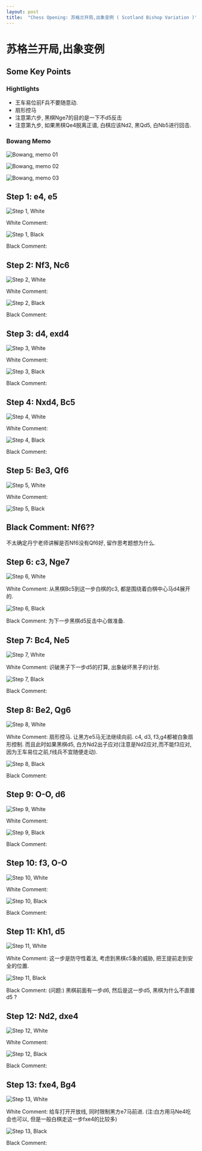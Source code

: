 ```yaml
---
layout: post
title:  "Chess Opening: 苏格兰开局,出象变例 ( Scotland Bishop Variation )"
---
```


# 苏格兰开局,出象变例

## Some Key Points

### Hightlights

* 王车易位前F兵不要随意动. 
* 扇形控马
* 注意第六步, 黑棋Nge7的目的是一下不d5反击
* 注意第九步, 如果黑棋Qe4脱离正谱, 白棋应该Nd2, 黑Qd5, 白Nb5进行回击.

### Bowang Memo

![Bowang, memo 01 ](/assert/chess/opening/scotland_bishop_variation_bw_danning/00_bowang_scotland_bishop_variation_01.jpg)

![Bowang, memo 02 ](/assert/chess/opening/scotland_bishop_variation_bw_danning/00_bowang_scotland_bishop_variation_02.jpg)

![Bowang, memo 03 ](/assert/chess/opening/scotland_bishop_variation_bw_danning/00_bowang_scotland_bishop_variation_03.jpg)


## Step 1: e4, e5

![Step 1, White ](/img/chess/opening/scotland_bishop_variation_bw_danning/scotland_bishop_variation_step01_a_white.svg)

White Comment: 

![Step 1, Black ](/img/chess/opening/scotland_bishop_variation_bw_danning/scotland_bishop_variation_step01_b_black.svg)

Black Comment: 

## Step 2: Nf3, Nc6

![Step 2, White ](/img/chess/opening/scotland_bishop_variation_bw_danning/scotland_bishop_variation_step02_a_white.svg)

White Comment: 

![Step 2, Black ](/img/chess/opening/scotland_bishop_variation_bw_danning/scotland_bishop_variation_step02_b_black.svg)

Black Comment: 

## Step 3: d4, exd4

![Step 3, White ](/img/chess/opening/scotland_bishop_variation_bw_danning/scotland_bishop_variation_step03_a_white.svg)

White Comment: 

![Step 3, Black ](/img/chess/opening/scotland_bishop_variation_bw_danning/scotland_bishop_variation_step03_b_black.svg)

Black Comment: 

## Step 4: Nxd4, Bc5

![Step 4, White ](/img/chess/opening/scotland_bishop_variation_bw_danning/scotland_bishop_variation_step04_a_white.svg)

White Comment: 

![Step 4, Black ](/img/chess/opening/scotland_bishop_variation_bw_danning/scotland_bishop_variation_step04_b_black.svg)

Black Comment: 

## Step 5: Be3, Qf6

![Step 5, White ](/img/chess/opening/scotland_bishop_variation_bw_danning/scotland_bishop_variation_step05_a_white.svg)

White Comment: 

![Step 5, Black ](/img/chess/opening/scotland_bishop_variation_bw_danning/scotland_bishop_variation_step05_b_black.svg)

Black Comment: Nf6??
-
不太确定丹宁老师讲解是否Nf6没有Qf6好, 留作思考题想为什么.

## Step 6: c3, Nge7

![Step 6, White ](/img/chess/opening/scotland_bishop_variation_bw_danning/scotland_bishop_variation_step06_a_white.svg)

White Comment: 从黑棋Bc5到这一步白棋的c3,
都是围绕着白棋中心马d4展开的.

![Step 6, Black ](/img/chess/opening/scotland_bishop_variation_bw_danning/scotland_bishop_variation_step06_b_black.svg)

Black Comment: 为下一步黑棋d5反击中心做准备.

## Step 7: Bc4, Ne5

![Step 7, White ](/img/chess/opening/scotland_bishop_variation_bw_danning/scotland_bishop_variation_step07_a_white.svg)

White Comment: 识破黑子下一步d5的打算,
出象破坏黑子的计划.

![Step 7, Black ](/img/chess/opening/scotland_bishop_variation_bw_danning/scotland_bishop_variation_step07_b_black.svg)

Black Comment: 

## Step 8: Be2, Qg6

![Step 8, White ](/img/chess/opening/scotland_bishop_variation_bw_danning/scotland_bishop_variation_step08_a_white.svg)

White Comment: 扇形控马. 让黑方e5马无法继续向前. c4, d3,
f3,g4都被白象扇形控制.
而且此时如果黑棋d5,
白方Nd2出子应对(注意是Nd2应对,而不能f3应对,因为王车易位之前,f线兵不宜随便走动).

![Step 8, Black ](/img/chess/opening/scotland_bishop_variation_bw_danning/scotland_bishop_variation_step08_b_black.svg)

Black Comment: 

## Step 9: O-O, d6

![Step 9, White ](/img/chess/opening/scotland_bishop_variation_bw_danning/scotland_bishop_variation_step09_a_white.svg)

White Comment: 

![Step 9, Black ](/img/chess/opening/scotland_bishop_variation_bw_danning/scotland_bishop_variation_step09_b_black.svg)

Black Comment: 

## Step 10: f3, O-O

![Step 10, White ](/img/chess/opening/scotland_bishop_variation_bw_danning/scotland_bishop_variation_step10_a_white.svg)

White Comment: 

![Step 10, Black ](/img/chess/opening/scotland_bishop_variation_bw_danning/scotland_bishop_variation_step10_b_black.svg)

Black Comment: 

## Step 11: Kh1, d5

![Step 11, White ](/img/chess/opening/scotland_bishop_variation_bw_danning/scotland_bishop_variation_step11_a_white.svg)

White Comment: 这一步是防守性着法,
考虑到黑棋c5象的威胁, 把王提前走到安全的位置.

![Step 11, Black ](/img/chess/opening/scotland_bishop_variation_bw_danning/scotland_bishop_variation_step11_b_black.svg)

Black Comment: (问题:)
黑棋前面有一步d6, 然后是这一步d5,
黑棋为什么不直接d5 ?

## Step 12: Nd2, dxe4

![Step 12, White ](/img/chess/opening/scotland_bishop_variation_bw_danning/scotland_bishop_variation_step12_a_white.svg)

White Comment: 

![Step 12, Black ](/img/chess/opening/scotland_bishop_variation_bw_danning/scotland_bishop_variation_step12_b_black.svg)

Black Comment: 

## Step 13: fxe4, Bg4

![Step 13, White ](/img/chess/opening/scotland_bishop_variation_bw_danning/scotland_bishop_variation_step13_a_white.svg)

White Comment: 给车打开开放线,
同时限制黑方e7马前进.
(注:白方用马Ne4吃会也可以,
但是一般白棋走这一步fxe4的比较多)

![Step 13, Black ](/img/chess/opening/scotland_bishop_variation_bw_danning/scotland_bishop_variation_step13_b_black.svg)

Black Comment: 

